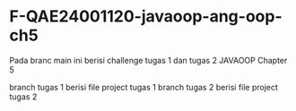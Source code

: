 ﻿# F-QAE24001120-javaoop-ang-oop-ch5

Pada branc main ini berisi challenge tugas 1 dan tugas 2 JAVAOOP Chapter 5

branch tugas 1 berisi file project tugas 1
branch tugas 2 berisi file project tugas 2
